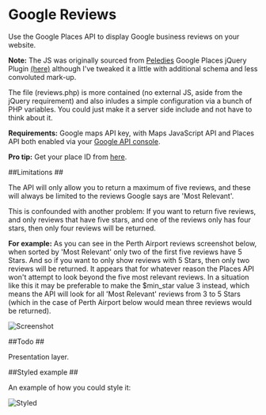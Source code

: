 # Google Reviews
Use the Google Places API to display Google business reviews on your website.

**Note:** The JS was originally sourced from [Peledies](https://github.com/peledies) Google Places jQuery Plugin [(here)](https://github.com/peledies/google-places) although I've tweaked it a little with additional schema and less convoluted mark-up.

The file (reviews.php) is more contained (no external JS, aside from the jQuery requirement) and also inludes a simple configuration via a bunch of PHP variables. You could just make it a server side include and not have to think about it.

**Requirements:** Google maps API key, with Maps JavaScript API and Places API both enabled via your [Google API console](https://console.cloud.google.com/apis).

**Pro tip:** Get your place ID from [here](https://developers.google.com/places/place-id).

##Limitations ##

The API will only allow you to return a maximum of five reviews, and these will always be limited to the reviews Google says are 'Most Relevant'.

This is confounded with another problem: If you want to return five reviews, and only reviews that have five stars, and one of the reviews only has four stars, then only four reviews will be returned.

**For example:** As you can see in the Perth Airport reviews screenshot below, when sorted by 'Most Relevant' only two of the first five reviews have 5 Stars. And so if you want to only show reviews with 5 Stars, then only two reviews will be returned. It appears that for whatever reason the Places API won't attempt to look beyond the five most relevant reviews. In a situation like this it may be preferable to make the $min_star value 3 instead, which means the API will look for all 'Most Relevant' reviews from 3 to 5 Stars (which in the case of Perth Airport below would mean three reviews would be returned).

![Screenshot](https://raw.githubusercontent.com/mikeott/google-reviews/master/doc-images/reviews.png)

##Todo ##

Presentation layer.

##Styled example ##

An example of how you could style it:

![Styled](https://raw.githubusercontent.com/mikeott/google-reviews/master/doc-images/example-styled.png)
